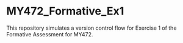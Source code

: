 # MY472_Formative_Ex1
This repository simulates a version control flow for Exercise 1 of the Formative Assessment for MY472. 
